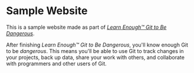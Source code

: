 # Sample Website

This is a sample website made as part of [*Learn Enough™ Git to Be
Dangerous*](https://www.learnenough.com/git-tutorial).

After finishing *Learn Enough™ Git to Be Dangerous*, you'll know enough Git
to be *dangerous*. This means you'll be able to use Git to track changes in
your projects, back up data, share your work with others, and collaborate
with programmers and other users of Git.
